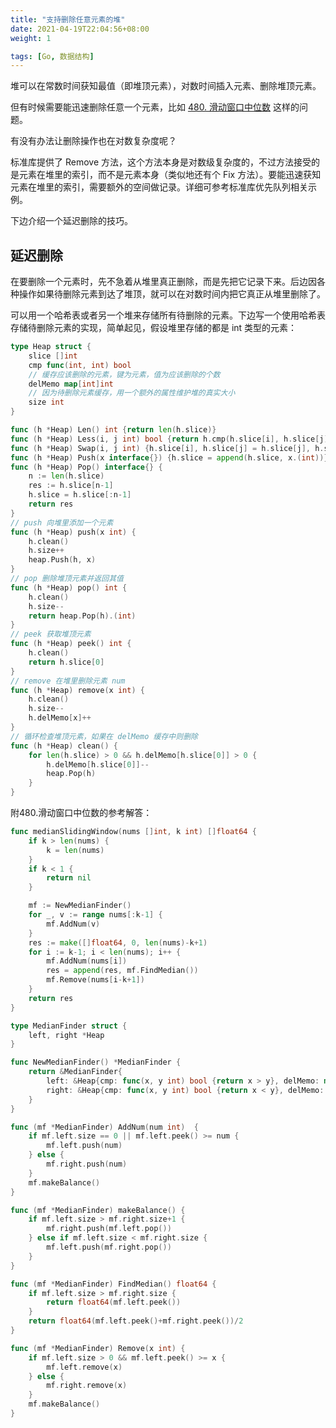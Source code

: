```yaml
---
title: "支持删除任意元素的堆"
date: 2021-04-19T22:04:56+08:00
weight: 1

tags: [Go, 数据结构]
---
```


堆可以在常数时间获知最值（即堆顶元素），对数时间插入元素、删除堆顶元素。

但有时候需要能迅速删除任意一个元素，比如 [480. 滑动窗口中位数](https://leetcode-cn.com/problems/sliding-window-median/) 这样的问题。

有没有办法让删除操作也在对数复杂度呢？

标准库提供了 Remove 方法，这个方法本身是对数级复杂度的，不过方法接受的是元素在堆里的索引，而不是元素本身（类似地还有个 Fix 方法）。要能迅速获知元素在堆里的索引，需要额外的空间做记录。详细可参考标准库优先队列相关示例。

下边介绍一个延迟删除的技巧。

## 延迟删除

在要删除一个元素时，先不急着从堆里真正删除，而是先把它记录下来。后边因各种操作如果待删除元素到达了堆顶，就可以在对数时间内把它真正从堆里删除了。

可以用一个哈希表或者另一个堆来存储所有待删除的元素。下边写一个使用哈希表存储待删除元素的实现，简单起见，假设堆里存储的都是 int 类型的元素：

```go
type Heap struct {
    slice []int
    cmp func(int, int) bool
    // 缓存应该删除的元素，键为元素，值为应该删除的个数
    delMemo map[int]int
    // 因为待删除元素缓存，用一个额外的属性维护堆的真实大小
    size int
}

func (h *Heap) Len() int {return len(h.slice)}
func (h *Heap) Less(i, j int) bool {return h.cmp(h.slice[i], h.slice[j])}
func (h *Heap) Swap(i, j int) {h.slice[i], h.slice[j] = h.slice[j], h.slice[i]}
func (h *Heap) Push(x interface{}) {h.slice = append(h.slice, x.(int))}
func (h *Heap) Pop() interface{} {
    n := len(h.slice)
    res := h.slice[n-1]
    h.slice = h.slice[:n-1]
    return res
}
// push 向堆里添加一个元素
func (h *Heap) push(x int) {
    h.clean()
    h.size++
    heap.Push(h, x)
}
// pop 删除堆顶元素并返回其值
func (h *Heap) pop() int {
    h.clean()
    h.size--
    return heap.Pop(h).(int)
}
// peek 获取堆顶元素
func (h *Heap) peek() int {
    h.clean()
    return h.slice[0]
}
// remove 在堆里删除元素 num
func (h *Heap) remove(x int) {
    h.clean()
    h.size--
    h.delMemo[x]++
}
// 循环检查堆顶元素，如果在 delMemo 缓存中则删除
func (h *Heap) clean() {
    for len(h.slice) > 0 && h.delMemo[h.slice[0]] > 0 {
        h.delMemo[h.slice[0]]--
        heap.Pop(h)
    }
}
```

 附480.滑动窗口中位数的参考解答：

```go
func medianSlidingWindow(nums []int, k int) []float64 {
    if k > len(nums) {
        k = len(nums)
    }
    if k < 1 {
        return nil
    }

    mf := NewMedianFinder()
    for _, v := range nums[:k-1] {
        mf.AddNum(v)
    }
    res := make([]float64, 0, len(nums)-k+1)
    for i := k-1; i < len(nums); i++ {
        mf.AddNum(nums[i])
        res = append(res, mf.FindMedian())
        mf.Remove(nums[i-k+1])
    }
    return res
}

type MedianFinder struct {
    left, right *Heap
}

func NewMedianFinder() *MedianFinder {
    return &MedianFinder{
        left: &Heap{cmp: func(x, y int) bool {return x > y}, delMemo: map[int]int{}},
        right: &Heap{cmp: func(x, y int) bool {return x < y}, delMemo: map[int]int{}},
    }
}

func (mf *MedianFinder) AddNum(num int)  {
    if mf.left.size == 0 || mf.left.peek() >= num {
        mf.left.push(num)
    } else {
        mf.right.push(num)
    }
    mf.makeBalance()
}

func (mf *MedianFinder) makeBalance() {
    if mf.left.size > mf.right.size+1 {
        mf.right.push(mf.left.pop())
    } else if mf.left.size < mf.right.size {
        mf.left.push(mf.right.pop())
    }
}

func (mf *MedianFinder) FindMedian() float64 {
    if mf.left.size > mf.right.size {
        return float64(mf.left.peek())
    }
    return float64(mf.left.peek()+mf.right.peek())/2
}

func (mf *MedianFinder) Remove(x int) {
    if mf.left.size > 0 && mf.left.peek() >= x {
        mf.left.remove(x)
    } else {
        mf.right.remove(x)
    }
    mf.makeBalance()
}
```